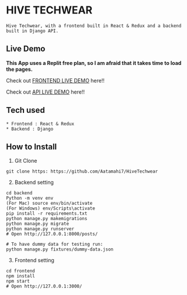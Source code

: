# HIVE TECHWEAR
```
Hive Techwear, with a frontend built in React & Redux and a backend built in Django API.
```

## Live Demo

**This App uses a Replit free plan, so I am afraid that it takes time to load the pages.**

Check out [FRONTEND LIVE DEMO](https://hive-techware-frontend.artipatel7.repl.co/) here!!

Check out [API LIVE DEMO](https://hive-techware-backend.artipatel7.repl.co/) here!!

## Tech used

```
* Frontend : React & Redux
* Backend : Django
```

## How to Install

1. Git Clone

```
git clone https: https://github.com/Aatamahi7/HiveTechwear
```

2. Backend setting

```
cd backend
Python -m venv env
(For Mac) source env/bin/activate
(For Windows) env/Scripts\activate
pip install -r requirements.txt
python manage.py makemigrations
python manage.py migrate
python manage.py runserver
# Open http://127.0.0.1:8000/posts/

# To have dummy data for testing run:
python manage.py fixtures/dummy-data.json
```

3. Frontend setting

```
cd frontend
npm install
npm start
# Open http://127.0.0.1:3000/
```
